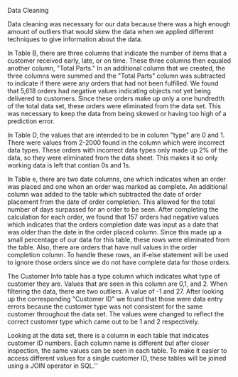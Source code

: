 Data Cleaning

Data cleaning was necessary for our data because there was a high enough amount of outliers that would skew the data when we applied different techniques to give information about the data.

In Table B, there are three columns that indicate the number of items that a customer received early, late, or on time. These three columns then equaled another column, "Total Parts." In an additional column that we created, the three columns were summed and the "Total Parts" column was subtracted to indicate if there were any orders that had not been fulfilled. We found that 5,618 orders had negative values indicating objects not yet being delivered to customers. Since these orders make up only a one hundredth of the total data set, these orders were eliminated from the data set. This was necessary to keep the data from being skewed or having too high of a prediction error.

In Table D, the values that are intended to be in column "type" are 0 and 1. There were values from 2-2000 found in the column which were incorrect data types. These orders with incorrect data types only made up 2% of the data, so they were eliminated from the data sheet. This makes it so only working data is left that contian 0s and 1s.

In Table e, there are two date columns, one which indicates when an order was placed and one when an order was marked as complete. An additional column was added to the table which subtracted the date of order placement from the date of order completion. This allowed for the total number of days surpassed for an order to be seen. After completing the calculation for each order, we found that 157 orders had negative values which indicates that the orders completion date was input as a date that was older than the date in the order placed column. Since this made up a small percentage of our data for this table, these rows were eliminated from the table. Also, there are orders that have null values in the order completion column. To handle these rows, an if-else statement will be used to ignore those orders since we do not have complete data for those orders. 

The Customer Info table has a type column which indicates what type of customer they are. Values that are seen in this column are 0,1, and 2. When filtering the data, there are two outliers. A value of -1 and 27. After looking up the corresponding "Customer ID" we found that those were data entry errors because the customer type was not consistent for the same customer throughout the data set. The values were changed to reflect the correct customer type which came out to be 1 and 2 respectively. 

Looking at the data set, there is a column in each table that indicates customer ID numbers. Each column name is different but after closer inspection, the same values can be seen in each table. To make it easier to access different values for a single customer ID, these tables will be joined using a JOIN operator in SQL.''
